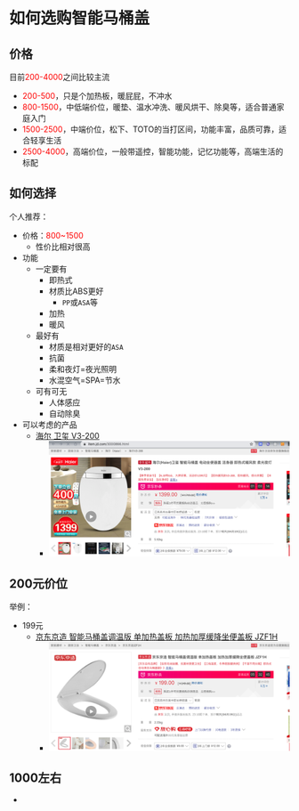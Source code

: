 # 如何选购智能马桶盖

## 价格

目前<font color=red>200-4000</font>之间比较主流

* <font color=red>200-500</font>，只是个加热板，暖屁屁，不冲水
* <font color=red>800-1500</font>，中低端价位，暖垫、温水冲洗、暖风烘干、除臭等，适合普通家庭入门
* <font color=red>1500-2500</font>，中端价位，松下、TOTO的当打区间，功能丰富，品质可靠，适合轻享生活
* <font color=red>2500-4000</font>，高端价位，一般带遥控，智能功能，记忆功能等，高端生活的标配

## 如何选择

个人推荐：

* 价格：<font color=red>800~1500</font>
  * 性价比相对很高
* 功能
  * 一定要有
    * 即热式
    * 材质比ABS更好
      * `PP`或`ASA`等
    * 加热
    * 暖风
  * 最好有
    * 材质是相对更好的`ASA`
    * 抗菌
    * 柔和夜灯=夜光照明
    * 水混空气=SPA=节水
  * 可有可无
    * 人体感应
    * 自动除臭
* 可以考虑的产品
  * [海尔 卫玺 V3-200](https://item.jd.com/3000866.html)
    * ![haier_v3_200_cover](../assets/img/haier_v3_200_cover.png)

## 200元价位

举例：

* 199元
  * [京东京造 智能马桶盖调温版 单加热盖板 加热加厚缓降坐便盖板 JZF1H](https://item.jd.com/100007766580.html)
    * ![jingzhao_cover_jzf1h](../assets/img/jingzhao_cover_jzf1h.png)

## 1000左右

* 